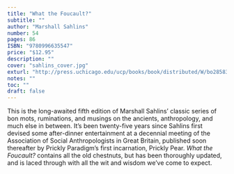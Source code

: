 ```yaml
---
title: "What the Foucault?"
subtitle: ""
author: "Marshall Sahlins"
number: 54
pages: 86
ISBN: "9780996635547"
price: "$12.95"
description: ""
cover: "sahlins_cover.jpg"
exturl: "http://press.uchicago.edu/ucp/books/book/distributed/W/bo28583706.html"
notes: ""
toc: ""
draft: false
---
```


This is the long-awaited fifth edition of Marshall Sahlins’ classic series of bon mots, ruminations, and musings on the ancients, anthropology, and much else in between. It’s been twenty-five years since Sahlins first devised some after-dinner entertainment at a decennial meeting of the Association of Social Anthropologists in Great Britain, published soon thereafter by Prickly Paradigm’s first incarnation, Prickly Pear. *What the Foucault?* contains all the old chestnuts, but has been thoroughly updated, and is laced through with all the wit and wisdom we’ve come to expect.
